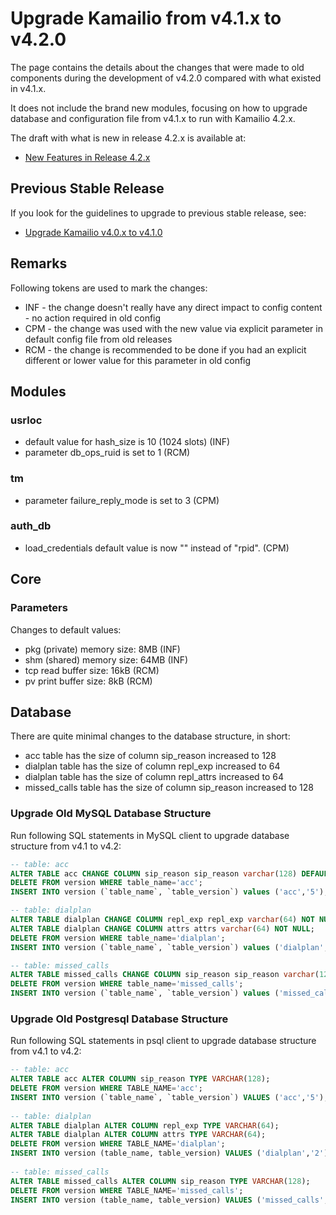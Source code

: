 # Upgrade Kamailio from v4.1.x to v4.2.0

The page contains the details about the changes that were made to old
components during the development of v4.2.0 compared with what existed
in v4.1.x.

It does not include the brand new modules, focusing on how to upgrade
database and configuration file from v4.1.x to run with Kamailio 4.2.x.

The draft with what is new in release 4.2.x is available at:

-   [New Features in Release 4.2.x](/features/new-in-4.2.x)

## Previous Stable Release

If you look for the guidelines to upgrade to previous stable release,
see:

-   [Upgrade Kamailio v4.0.x to v4.1.0](/install/upgrade/4.0.x-to-4.1.0)

## Remarks

Following tokens are used to mark the changes:

-   INF - the change doesn't really have any direct impact to config
    content - no action required in old config
-   CPM - the change was used with the new value via explicit parameter
    in default config file from old releases
-   RCM - the change is recommended to be done if you had an explicit
    different or lower value for this parameter in old config

## Modules

### usrloc

-   default value for hash_size is 10 (1024 slots) (INF)
-   parameter db_ops_ruid is set to 1 (RCM)

### tm

-   parameter failure_reply_mode is set to 3 (CPM)

### auth_db

-   load_credentials default value is now "" instead of "rpid". (CPM)

## Core

### Parameters

Changes to default values:

-   pkg (private) memory size: 8MB (INF)
-   shm (shared) memory size: 64MB (INF)
-   tcp read buffer size: 16kB (RCM)
-   pv print buffer size: 8kB (RCM)

## Database

There are quite minimal changes to the database structure, in short:

-   acc table has the size of column sip_reason increased to 128
-   dialplan table has the size of column repl_exp increased to 64
-   dialplan table has the size of column repl_attrs increased to 64
-   missed_calls table has the size of column sip_reason increased to
    128

### Upgrade Old MySQL Database Structure

Run following SQL statements in MySQL client to upgrade database
structure from v4.1 to v4.2:

``` sql
-- table: acc
ALTER TABLE acc CHANGE COLUMN sip_reason sip_reason varchar(128) DEFAULT '' NOT NULL;
DELETE FROM version WHERE table_name='acc';
INSERT INTO version (`table_name`, `table_version`) values ('acc','5');

-- table: dialplan
ALTER TABLE dialplan CHANGE COLUMN repl_exp repl_exp varchar(64) NOT NULL; 
ALTER TABLE dialplan CHANGE COLUMN attrs attrs varchar(64) NOT NULL;
DELETE FROM version WHERE table_name='dialplan';
INSERT INTO version (`table_name`, `table_version`) values ('dialplan','2');

-- table: missed_calls
ALTER TABLE missed_calls CHANGE COLUMN sip_reason sip_reason varchar(128) DEFAULT '' NOT NULL;
DELETE FROM version WHERE table_name='missed_calls';
INSERT INTO version (`table_name`, `table_version`) values ('missed_calls','4');

```

### Upgrade Old Postgresql Database Structure

Run following SQL statements in psql client to upgrade database
structure from v4.1 to v4.2:

``` sql
-- table: acc
ALTER TABLE acc ALTER COLUMN sip_reason TYPE VARCHAR(128);
DELETE FROM version WHERE TABLE_NAME='acc';
INSERT INTO version (`table_name`, `table_version`) VALUES ('acc','5');
 
-- table: dialplan
ALTER TABLE dialplan ALTER COLUMN repl_exp TYPE VARCHAR(64); 
ALTER TABLE dialplan ALTER COLUMN attrs TYPE VARCHAR(64);
DELETE FROM version WHERE TABLE_NAME='dialplan';
INSERT INTO version (table_name, table_version) VALUES ('dialplan','2');
 
-- table: missed_calls
ALTER TABLE missed_calls ALTER COLUMN sip_reason TYPE VARCHAR(128);
DELETE FROM version WHERE TABLE_NAME='missed_calls';
INSERT INTO version (table_name, table_version) VALUES ('missed_calls','4');
```
